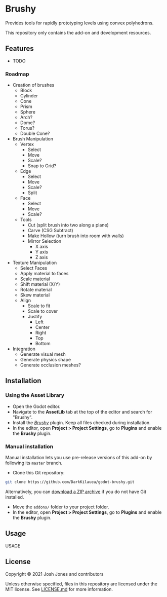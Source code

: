 # Brushy

Provides tools for rapidly prototyping levels using convex polyhedrons.

This repository only contains the add-on and development resources.

## Features

- TODO

### Roadmap

- Creation of brushes
  - Block
  - Cylinder
  - Cone
  - Prism
  - Sphere
  - Arch?
  - Dome?
  - Torus?
  - Double Cone?
- Brush Manipulation
  - Vertex
    - Select
    - Move
    - Scale?
    - Snap to Grid?
  - Edge
    - Select
    - Move
    - Scale?
    - Split
  - Face
    - Select
    - Move
    - Scale?
  - Tools
    - Cut (split brush into two along a plane)
    - Carve (CSG Subtract)
    - Make Hollow (turn brush into room with walls)
    - Mirror Selection
      - X axis
      - Y axis
      - Z axis
- Texture Manipulation
  - Select Faces
  - Apply material to faces
  - Scale material
  - Shift material (X/Y)
  - Rotate material
  - Skew material
  - Align
    - Scale to fit
    - Scale to cover
    - Justify
      - Left
      - Center
      - Right
      - Top
      - Bottom
- Integration
  - Generate visual mesh
  - Generate physics shape
  - Generate occlusion meshes?


## Installation

### Using the Asset Library

- Open the Godot editor.
- Navigate to the **AssetLib** tab at the top of the editor and search for
  "Brushy".
- Install the
  [*Brushy*](https://godotengine.org/asset-library/asset/ASSETLIB_ID)
  plugin. Keep all files checked during installation.
- In the editor, open **Project > Project Settings**, go to **Plugins**
  and enable the **Brushy** plugin.

### Manual installation

Manual installation lets you use pre-release versions of this add-on by
following its `master` branch.

- Clone this Git repository:

```bash
git clone https://github.com/DarkKilauea/godot-brushy.git
```

Alternatively, you can
[download a ZIP archive](https://github.com/DarkKilauea/godot-brushy/archive/master.zip)
if you do not have Git installed.

- Move the `addons/` folder to your project folder.
- In the editor, open **Project > Project Settings**, go to **Plugins**
  and enable the **Brushy** plugin.

## Usage

USAGE

## License

Copyright © 2021 Josh Jones and contributors

Unless otherwise specified, files in this repository are licensed under the
MIT license. See [LICENSE.md](LICENSE.md) for more information.

